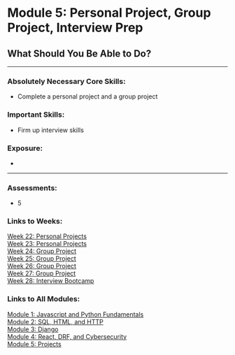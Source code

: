 # Module 5: Personal Project, Group Project, Interview Prep


## What Should You Be Able to Do?
----
### Absolutely Necessary Core Skills:
- Complete a personal project and a group project

### Important Skills:
- Firm up interview skills

### Exposure:
-
----

### Assessments:
- 5


### Links to Weeks:
[Week 22: Personal Projects](https://github.com/deltaplatoonew/curriculum/tree/master/Module-5--Projects/wk-22--PersonalProject)<br/>
[Week 23: Personal Projects](https://github.com/deltaplatoonew/curriculum/tree/master/Module-5--Projects/wk-23--PersonalProject-GroupProject)<br/>
[Week 24: Group Project](https://github.com/deltaplatoonew/curriculum/tree/master/Module-5--Projects/wk-24--GroupProject)<br/>
[Week 25: Group Project](https://github.com/deltaplatoonew/curriculum/tree/master/Module-5--Projects/wk-25--GroupProject)<br/>
[Week 26: Group Project](https://github.com/deltaplatoonew/curriculum/tree/master/Module-5--Projects/wk-26--GroupProject)<br/>
[Week 27: Group Project](https://github.com/deltaplatoonew/curriculum/tree/master/Module-5--Projects/wk-27--GroupProject)<br/>
[Week 28: Interview Bootcamp](https://github.com/deltaplatoonew/curriculum/tree/master/Module-5--Projects/wk-28--InterviewBootcamp)<br/>



### Links to All Modules:
[Module 1: Javascript and Python Fundamentals](https://github.com/deltaplatoonew/curriculum/tree/master/Module-1--Javascript-and-Python-Fundamentals)<br/>
[Module 2: SQL, HTML, and HTTP](https://github.com/deltaplatoonew/curriculum/tree/master/Module-2--SQL-HTML-HTTP)<br/>
[Module 3: Django](https://github.com/deltaplatoonew/curriculum/tree/master/Module-3--Django)<br/>
[Module 4: React, DRF, and Cybersecurity](https://github.com/deltaplatoonew/curriculum/tree/master/Module-4--React-DRF-Cybersecurity)<br/>
[Module 5: Projects](https://github.com/deltaplatoonew/curriculum/tree/master/Module-5--Projects)<br/>
